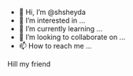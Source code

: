 - 👋 Hi, I’m @shsheyda
- 👀 I’m interested in ...
- 🌱 I’m currently learning ...
- 💞️ I’m looking to collaborate on ...
- 📫 How to reach me ...

<!---
shsheyda/shsheyda is a ✨ special ✨ repository because its `README.md` (this file) appears on your GitHub profile.
You can click the Preview link to take a look at your changes.
--->Hill my friend 
